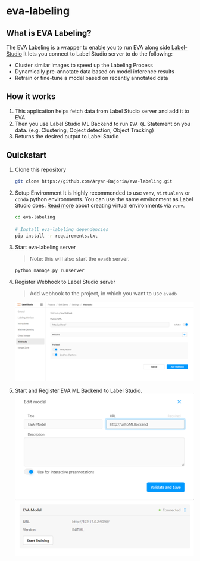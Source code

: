 # eva-labeling
## What is EVA Labeling?

The EVA Labeling is a wrapper to enable you to run EVA along side [Label-Studio](!https://labelstud.io/)
It lets you connect to Label Studio server to do the following:

- Cluster similar images to speed up the Labeling Process
- Dynamically pre-annotate data based on model inference results
- Retrain or fine-tune a model based on recently annotated data

## How it works

1. This application helps fetch data from Label Studio server and add it to EVA.
2. Then you use Label Studio ML Backend to run `EVA QL` Statement on you data. (e.g. Clustering, Object detection, Object Tracking)
3. Returns the desired output to Label Studio


## Quickstart

1. Clone this repository
    ```bash
    git clone https://github.com/Aryan-Rajoria/eva-labeling.git
    ```

2. Setup Environment
    It is highly recommended to use `venv`, `virtualenv` or `conda` python environments. You can use the same environment as Label Studio does. [Read more](https://docs.python.org/3/tutorial/venv.html#creating-virtual-environments) about creating virtual environments via `venv`.
   ```bash
   cd eva-labeling
   
   # Install eva-labeling dependencies
   pip install -r requirements.txt
   ```

3. Start eva-labeling server
    > Note: this will also start the `evadb` server.
    ```bash
    python manage.py runserver
    ```
    
4. Register Webhook to Label Studio server
    > Add webhook to the project, in which you want to use `evadb`
    <img title="Webhook Registering" alt="Webhook Registering with EVA" src="assets/webhook_registering.png" width="500">

5. Start and Register EVA ML Backend to Label Studio.  
    <img title="Webhook Registering" alt="Webhook Registering with EVA" src="assets/model_registering.png" width="500">
    <img title="Webhook Registering" alt="Webhook Registering with EVA" src="assets/model_registered.png" width="500">
